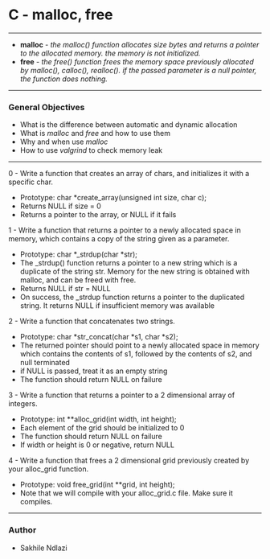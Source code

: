 # C - malloc, free # 
------
* **malloc** *- the malloc() function allocates size bytes and returns a pointer to the allocated memory. the memory is not initialized.*
* **free** *- the free() function frees the memory space previously allocated by malloc(), calloc(), realloc(). if the passed parameter is a null pointer, the function does nothing.*

------

### General Objectives ###
 * What is the difference between automatic and dynamic allocation
 * What is *malloc* and *free* and how to use them
 * Why and when use *malloc*
 * How to use *valgrind* to check memory leak

------

0 - Write a function that creates an array of chars, and initializes it with a specific char.
 * Prototype: char *create_array(unsigned int size, char c);
 * Returns NULL if size = 0
 * Returns a pointer to the array, or NULL if it fails

1 - Write a function that returns a pointer to a newly allocated space in memory, which contains a copy of the string given as a parameter.
 * Prototype: char *_strdup(char *str);
 * The _strdup() function returns a pointer to a new string which is a duplicate of the string str. Memory for the new string is obtained with malloc, and can be freed with free.
 * Returns NULL if str = NULL
 * On success, the _strdup function returns a pointer to the duplicated string. It returns NULL if insufficient memory was available

2 - Write a function that concatenates two strings.
 * Prototype: char *str_concat(char *s1, char *s2);
 * The returned pointer should point to a newly allocated space in memory which contains the contents of s1, followed by the contents of s2, and null terminated
 * if NULL is passed, treat it as an empty string
 * The function should return NULL on failure

3 - Write a function that returns a pointer to a 2 dimensional array of integers.
 * Prototype: int **alloc_grid(int width, int height);
 * Each element of the grid should be initialized to 0
 * The function should return NULL on failure
 * If width or height is 0 or negative, return NULL

4 - Write a function that frees a 2 dimensional grid previously created by your alloc_grid function.
 * Prototype: void free_grid(int **grid, int height);
 * Note that we will compile with your alloc_grid.c file. Make sure it compiles.

------
### Author ###
* Sakhile Ndlazi
